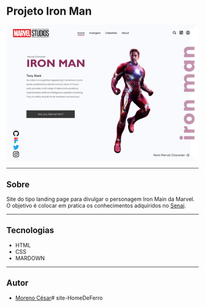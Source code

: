 # Projeto Iron Man

![](./img/DESKTOP.png)

---

## Sobre
Site do tipo landing page para divulgar o personagem Iron Main da Marvel.
O objetivo é colocar em pratica os conhecimentos adquiridos no [Senai](https://jandira.sp.senai.br/).

---

## Tecnologias
- HTML
- CSS
- MARDOWN

---

## Autor
- [Moreno César](https://github.com/Moreno1304)# site-HomeDeFerro
